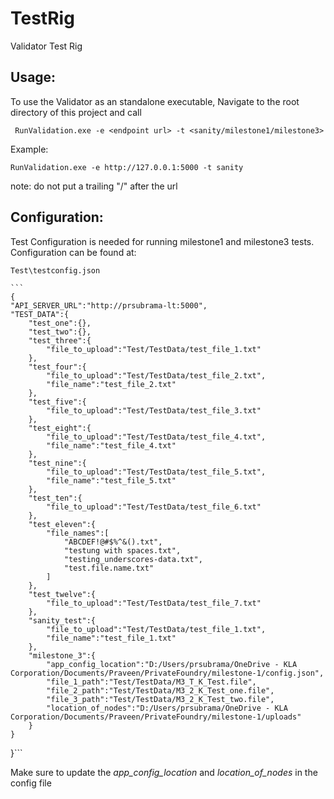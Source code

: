 # TestRig
Validator Test Rig
## Usage: 
  To use the Validator as an standalone executable, Navigate to the root directory of this project and call 
  
  ` RunValidation.exe -e <endpoint url> -t <sanity/milestone1/milestone3>`
  
  Example:
  
  `RunValidation.exe -e http://127.0.0.1:5000 -t sanity`
  
  note: do not put a trailing "/" after the url 
 
 ## Configuration:
   Test Configuration is needed for running milestone1 and milestone3 tests. Configuration can be found at:
    
   `Test\testconfig.json`
    
    ```
    {
    "API_SERVER_URL":"http://prsubrama-lt:5000",
    "TEST_DATA":{
        "test_one":{},
        "test_two":{},
        "test_three":{
            "file_to_upload":"Test/TestData/test_file_1.txt"
        },
        "test_four":{
            "file_to_upload":"Test/TestData/test_file_2.txt",
            "file_name":"test_file_2.txt"
        },
        "test_five":{
            "file_to_upload":"Test/TestData/test_file_3.txt"
        },
        "test_eight":{
            "file_to_upload":"Test/TestData/test_file_4.txt",
            "file_name":"test_file_4.txt"
        },
        "test_nine":{
            "file_to_upload":"Test/TestData/test_file_5.txt",
            "file_name":"test_file_5.txt"
        },
        "test_ten":{
            "file_to_upload":"Test/TestData/test_file_6.txt"
        },
        "test_eleven":{
            "file_names":[
                "ABCDEF!@#$%^&().txt",
                "testung with spaces.txt",
                "testing_underscores-data.txt",
                "test.file.name.txt"
            ]
        },
        "test_twelve":{
            "file_to_upload":"Test/TestData/test_file_7.txt"
        },
        "sanity_test":{
            "file_to_upload":"Test/TestData/test_file_1.txt",
            "file_name":"test_file_1.txt"
        }, 
        "milestone_3":{
            "app_config_location":"D:/Users/prsubrama/OneDrive - KLA Corporation/Documents/Praveen/PrivateFoundry/milestone-1/config.json",
            "file_1_path":"Test/TestData/M3_T_K_Test.file",
            "file_2_path":"Test/TestData/M3_2_K_Test_one.file",
            "file_3_path":"Test/TestData/M3_2_K_Test_two.file",
            "location_of_nodes":"D:/Users/prsubrama/OneDrive - KLA Corporation/Documents/Praveen/PrivateFoundry/milestone-1/uploads"
        }
    }
}```

 Make sure to update the *app_config_location* and *location_of_nodes* in the config file
